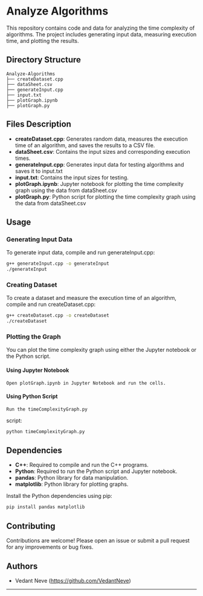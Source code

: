 # Analyze Algorithms

This repository contains code and data for analyzing the time complexity of algorithms. The project includes generating input data, measuring execution time, and plotting the results.

## Directory Structure

```
Analyze-Algorithms
├── createDataset.cpp
├── dataSheet.csv
├── generateInput.cpp
├── input.txt
├── plotGraph.ipynb
├── plotGraph.py
```

## Files Description

- **createDataset.cpp**: Generates random data, measures the execution time of an algorithm, and saves the results to a CSV file.
- **dataSheet.csv**: Contains the input sizes and corresponding execution times.
- **generateInput.cpp**: Generates input data for testing algorithms and saves it to input.txt
- **input.txt**: Contains the input sizes for testing.
- **plotGraph.ipynb**: Jupyter notebook for plotting the time complexity graph using the data from dataSheet.csv
- **plotGraph.py**: Python script for plotting the time complexity graph using the data from dataSheet.csv

## Usage

### Generating Input Data

To generate input data, compile and run generateInput.cpp:

```sh
g++ generateInput.cpp -o generateInput
./generateInput
```

### Creating Dataset

To create a dataset and measure the execution time of an algorithm, compile and run createDataset.cpp:

```sh
g++ createDataset.cpp -o createDataset
./createDataset
```

### Plotting the Graph

You can plot the time complexity graph using either the Jupyter notebook or the Python script.

#### Using Jupyter Notebook
    Open plotGraph.ipynb in Jupyter Notebook and run the cells.

#### Using Python Script
    Run the timeComplexityGraph.py
 script:

```sh
python timeComplexityGraph.py
```

## Dependencies

- **C++**: Required to compile and run the C++ programs.
- **Python**: Required to run the Python script and Jupyter notebook.
- **pandas**: Python library for data manipulation.
- **matplotlib**: Python library for plotting graphs.

Install the Python dependencies using pip:

```sh
pip install pandas matplotlib
```

## Contributing

Contributions are welcome! Please open an issue or submit a pull request for any improvements or bug fixes.

## Authors

- Vedant Neve (https://github.com/VedantNeve)

---
